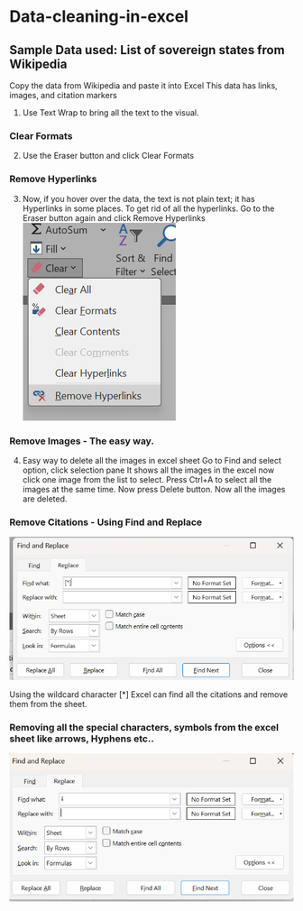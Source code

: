 # Data-cleaning-in-excel
## Sample Data used: List of sovereign states from Wikipedia
Copy the data from Wikipedia and paste it into Excel
This data has links, images, and citation markers

1. Use Text Wrap to bring all the text to the visual.
 ### Clear Formats
2. Use the Eraser button and click Clear Formats
### Remove Hyperlinks
3. Now, if you hover over the data, the text is not plain text; it has Hyperlinks in some places. To get rid of all the hyperlinks. Go to the Eraser button again and click Remove Hyperlinks      
   ![img alt](https://github.com/nsankareswari-70/Data-cleaning-in-excel/blob/3fc9ef6e6e617cc4f36c9b129f2882f09039fdf4/ex110.png)
### Remove Images -  The easy way.
4. Easy way to delete all the images in excel sheet
   Go to Find and select option, click selection pane
   It shows all the images in the excel now click one image from the list to select. Press Ctrl+A to select all the images at the same time. Now press Delete button.
   Now all the images are deleted.
### Remove Citations - Using Find and Replace

 ![img alt](https://github.com/nsankareswari-70/Data-cleaning-in-excel/blob/e418f13baba73873be2b22a769e6cb5ddec63308/ex112.png)

   
Using the wildcard character [*] Excel can find all the citations and remove them from the sheet.

### Removing all the special characters, symbols from the excel sheet like arrows, Hyphens etc..



 ![img alt](https://github.com/nsankareswari-70/Data-cleaning-in-excel/blob/4653ab9f9a9da7212d075b67870b1bf0d57cad73/ex113.png)


 



   
   
